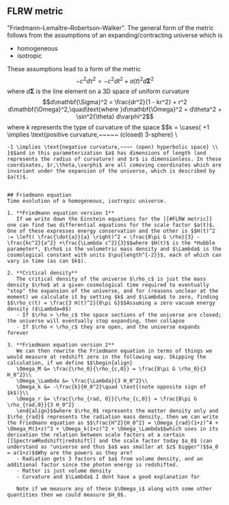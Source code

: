 ## FLRW metric
"Friedmann–Lemaître–Robertson–Walker". The general form of the metric follows from the assumptions of an expanding/contracting universe which is
- homogeneous
- isotropic

These assumptions lead to a form of the metric $$- c^2 d\tau^2 = -  c^2 dt^2 + a(t)^2d\mathbf{\Sigma}^2 $$where $d\mathbf{\Sigma}$ is the line element on a 3D space of uniform curvature $$d\mathbf{\Sigma}^2 = \frac{dr^2}{1 - kr^2} + r^2 d\mathbf{\Omega}^2,\quad\text{where }d\mathbf{\Omega}^2 = d\theta^2 + \sin^2{\theta} d\varphi^2$$where $k$ represents the type of curvature of the space $$k = \cases{
+1 \implies \text{positive curvature,~~~~~ (closed) 3-sphere} \\
~~~0 \implies \text{zero curvature~~~~~~~,~~~~~ flat Euclidean space} \\
-1 \implies \text{negative curvature,~~~~ (open) hyperbolic space} \\
}$$and in this parameterization $a$ has dimensions of length (and represents the radius of curvature) and $r$ is dimensionless. In these coordinates, $r,\theta,\varphi$ are all comoving coordinates which are invariant under the expansion of the universe, which is described by $a(t)$. 


## Friedmann equation
Time evolution of a homogeneous, isotropic universe.

1. **Friedmann equation version 1**
   If we write down the Einstein equations for the [[#FLRW metric]] one can find two differential equations for the scale factor $a(t)$. One of these expresses energy conservation and the other is $$H(t)^2 := \left( \frac{\dot{a}}{a} \right)^2 = \frac{8\pi G \rho}{3} - \frac{kc^2}{a^2} +\frac{\Lambda c^2}{3}$$where $H(t)$ is the *Hubble parameter*, $\rho$ is the volumetric mass density and $\Lambda$ is the cosmological constant with units $\pu{length^{-2}}$, each of which can vary in time (as can $k$). 

2. **Critical density**
   The critical density of the universe $\rho_c$ is just the mass density $\rho$ at a given cosmological time required to eventually "stop" the expansion of the universe, and for (reasons unclear at the moment) we calculate it by setting $k$ and $\Lambda$ to zero, finding $$\rho_c(t) = \frac{3 H(t)^2}{8\pi G}$$Assuming a zero vacuum energy density ($\Lambda=0$)
   - If $\rho > \rho_c$ the space sections of the universe are closed; the universe will eventually stop expanding, then collapse
   - If $\rho < \rho_c$ they are open, and the universe expands forever
   
3. **Friedmann equation version 2**
   We can then rewrite the Friedmann equation in terms of things we would measure at redshift zero in the following way. Skipping the calculation, if we define $$\begin{align}
   \Omega_M &= \frac{\rho_0}{\rho_{c,0}} = \frac{8\pi G \rho_0}{3 H_0^2}\\
   \Omega_\Lambda &= \frac{\Lambda}{3 H_0^2}\\
   \Omega_k &= -\frac{k}{H_0^2}\quad \text{(note opposite sign of $k$)}\\
   \Omega_r &= \frac{\rho_{rad, 0}}{\rho_{c,0}} = \frac{8\pi G \rho_{rad,0}}{3 H_0^2}
   \end{align}$$where $\rho_0$ represents the matter density only and $\rho_{rad}$ represents the radiation mass density, then we can write the Friedmann equation as $$\frac{H^2}{H_0^2} = \Omega_{rad}(1+z)^4 + \Omega_M(1+z)^3 + \Omega_k(1+z)^2 + \Omega_\Lambda$$which uses in its derivation the relation between scale factors at a certain [[Spectra#Redshift|redshift]] and the scale factor today $a_0$ (can understand as "universe and thus $a$ was smaller at $z$ bigger")$$a_0 = a(1+z)$$Why are the powers as they are? 
   - Radiation gets 3 factors of $a$ from volume density, and an additional factor since the photon energy is redshifted. 
   - Matter is just volume density
   - Curvature and $\Lambda$ I dont have a good explanation for

   Note if we measure any of these $\Omega_i$ along with some other quantities then we could measure $H_0$.